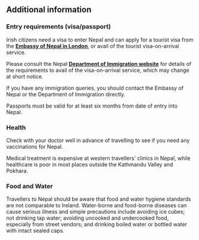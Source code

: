 ## Additional information

### **Entry requirements (visa/passport)**

Irish citizens need a visa to enter Nepal and can apply for a tourist visa from the [**Embassy of Nepal in London**](https://uk.nepalembassy.gov.np/), or avail of the tourist visa-on-arrival service.

Please consult the Nepal [**Department of Immigration website**](https://www.immigration.gov.np/) for details of the requirements to avail of the visa-on-arrival service, which may change at short notice.

If you have any immigration queries, you should contact the Embassy of Nepal or the Department of Immigration directly.

Passports must be valid for at least six months from date of entry into Nepal.

### **Health**

Check with your doctor well in advance of travelling to see if you need any vaccinations for Nepal.

Medical treatment is expensive at western travellers' clinics in Nepal, while healthcare is poor in most places outside the Kathmandu Valley and Pokhara.

### **Food and Water**

Travellers to Nepal should be aware that food and water hygiene standards are not comparable to Ireland. Water-borne and food-borne diseases can cause serious illness and simple precautions include avoiding ice cubes; not drinking tap water; avoiding uncooked and undercooked food, especially from street vendors; and drinking boiled water or bottled water with intact sealed caps.